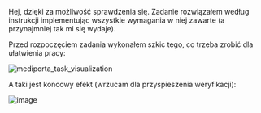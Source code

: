 Hej, dzięki za możliwość sprawdzenia się. 
Zadanie rozwiązałem według instrukcji implementując wszystkie wymagania w niej zawarte (a przynajmniej tak mi się wydaje).

Przed rozpoczęciem zadania wykonałem szkic tego, co trzeba zrobić dla ułatwienia pracy:

![mediporta_task_visualization](https://github.com/jaceksekula1337/user_interface_task/assets/110597769/891db4b8-2d86-4824-918c-9e1161ecac60)

A taki jest końcowy efekt (wrzucam dla przyspieszenia weryfikacji):

![image](https://github.com/jaceksekula1337/user_interface_task/assets/110597769/26fb0a1c-cc63-47f2-81fb-062c2ae80b5e)



